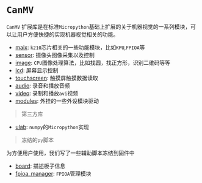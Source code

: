 `CanMV`
===========

`CanMV` 扩展库是在标准`Micropython`基础上扩展的关于机器视觉的一系列模块，可以让用户方便快捷的实现机器视觉相关的功能。

* [maix](./maix/README.md): `k210`芯片相关的一些功能模块，比如`KPU`,`FPIOA`等
* [sensor](./sensor.md): 摄像头图像采集以及控制
* [image](./image.md): `CPU`图像处理算法，比如找圆，找正方形，识别二维码等等
* [lcd](./lcd.md): 屏幕显示控制
* [touchscreen](./touchscreen.md): 触摸屏触摸数据读取
* [audio](./audio.md): 录音和播放音频
* [video](./video.md): 录制和播放`avi`视频
* [modules](./modules/README.md): 外挂的一些外设模块驱动

> 第三方库

* [ulab](./third-party/ulab.md): `numpy`的`Micropython`实现

> 冻结的`py`脚本

为方便用户使用，我们写了一些辅助脚本冻结到固件中

* [board](./built-in/board.md): 描述板子信息
* [fpioa_manager](./built-in/fpioa_manager.md): `FPIOA`管理模块
